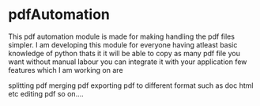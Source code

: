 # pdfAutomation

This pdf automation module is made for making handling the pdf files simpler.
I am developing this module for everyone having atleast basic knowledge of python thats it 
it will be able to  copy as many pdf file you want without manual labour
you can integrate it with your application few features which I am working on are

splitting pdf
merging pdf 
exporting pdf to different format such as doc html etc 
editing pdf
so on....
